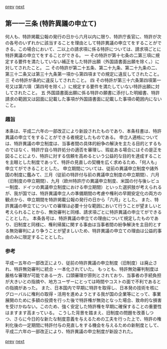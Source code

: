 [prev](/specific\markdowns\特許法\164_Mp-Ch_4-Se_3-At_112_3.md)
[next](/specific\markdowns\特許法\166_Mp-Ch_5-At_114.md)
## 第一一三条 (特許異議の申立て)
何人も、特許掲載公報の発行の日から六月以内に限り、特許庁長官に、特許が次の各号のいずれかに該当することを理由として特許異議の申立てをすることができる。この場合において、二以上の請求項に係る特許については、請求項ごとに特許異議の申立てをすることができる。
一 その特許が第十七条の二第三項に規定する要件を満たしていない補正をした特許出願（外国語書面出願を除く。）に対してされたこと。
二 その特許が第二十五条、第二十九条、第二十九条の二、第三十二条又は第三十九条第一項から第四項までの規定に違反してされたこと。
三 その特許が条約に違反してされたこと。
四 その特許が第三十六条第四項第一号又は第六項（第四号を除く。）に規定する要件を満たしていない特許出願に対してされたこと。
五 外国語書面出願に係る特許の願書に添付した明細書、特許請求の範囲又は図面に記載した事項が外国語書面に記載した事項の範囲内にないこと。

### 趣旨
本条は、平成二六年の一部改正により新設されたものであり、本条柱書は、特許異議の申立てをすることができる者規定したものである。
申立人適格については、特許異議の申立制度は、当事者間の具体的紛争の解決を主たる目的とするものではなく、特許庁自ら特許処分の適否を審理し、瑕疵ある場合にはその是正を図ることにより、特許に対する信頼を高めるという公益的な目的を達成することを主眼とした制度であって、特許の見直しの契機を広く求めるため、「何人も」申立てができることとした。
申立期間については、従前の異議申立制度や諸外国の制度に鑑みて、三月（従前の特許付与前の異議申立制度の申立期間）、六月（旧制度の申立期間）、九月（欧州特許庁の異議申立制度、米国の付与後レビュー制度、ドイツの異議申立制度における申立期間）といった選択肢が考えられるが、我が国では、特許異議申立人の準備期間の考慮や権利の早期安定化の両方の観点から、申立期間を特許掲載公報の発行の日から「六月」とした。
また、特許異議の申立てについての審理は必要十分な範囲において行うことが望ましいと考えられることから、無効審判と同様、請求項ごとに特許異議の申立てができることとした。
本条各号は、特許異議の申立ての理由について規定したものであり、旧制度と同様に、権利帰属に関する事由は当事者間の紛争解決を主目的とする無効審判により争うことが望ましいため、特許異議の申立ての理由は公益的事由のみに限定することとした。

### 参考
平成一五年の一部改正により、従前の特許異議の申立制度（旧制度）は廃止され、特許無効審判に統合・一本化されていた。
もっとも、特許無効審判制度は厳格な審理が可能である一方、口頭審理が原則とされており、当事者の手続負担が大きいとの指摘や、地方ユーザーにとっては時間やコストの面で不利であるとの指摘があった。
また、日本国内で早期に特許を取得し、日本発の技術を核にグローバルに権利の取得・活用を進めようとする我が国の企業等にとって、事業展開のために多額の投資を行った後で特許権が無効となった場合、致命的な損害を受けかねない。このため、強く安定した特許権を早期に確保することの重要性はますます高まっている。
こうした背景を踏まえ、旧制度の問題を改善しつつ、さらに今日的な新たな制度意義を与えるための工夫を行った上で、特許の権利化後の一定期間に特許付与の見直しをする機会を与えるための新制度として、平成二六年の一部改正により、特許異議の申立制度が新設された。

[prev](/specific\markdowns\特許法\164_Mp-Ch_4-Se_3-At_112_3.md)
[next](/specific\markdowns\特許法\166_Mp-Ch_5-At_114.md)